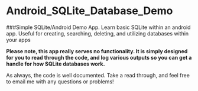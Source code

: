 # Android_SQLite_Database_Demo
###Simple SQLite/Android Demo App. Learn basic SQLite within an android app. Useful for creating, searching, deleting, and utilizing databases within your apps

**Please note, this app really serves no functionality. It is simply designed for you to read through the code, and log various outputs so you can get a handle for how SQLite databases work.**

As always, the code is well documented. Take a read through, and feel free to email me with any questions or problems!
